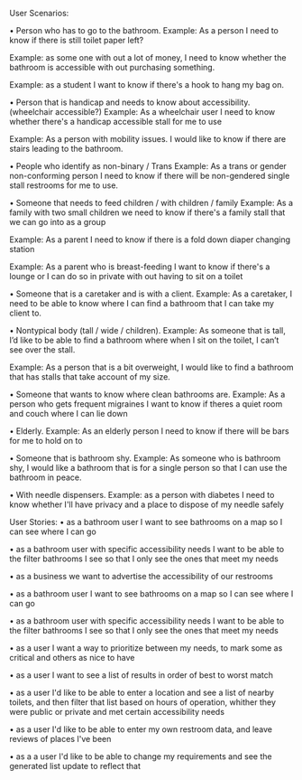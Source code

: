 User Scenarios:

• Person who has to go to the bathroom.
Example: As a person I need to know if there is still toilet paper left?

Example: as some one with out a lot of money, I need to know whether the bathroom is accessible with out purchasing something.

Example: as a student I want to know if there's a hook to hang my bag on.

• Person that is handicap and needs to know about accessibility. (wheelchair accessible?)
Example: As a wheelchair user I need to know whether there's a handicap accessible stall for me to use

Example: As a person with mobility issues. I would like to know if there are stairs leading to the bathroom.

• People who identify as non-binary / Trans
Example: As a trans or gender non-conforming person I need to know if there will be non-gendered single stall restrooms for me to use.

• Someone that needs to feed children / with children / family
Example: As a family with two small children we need to know if there's a family stall that we can go into as a group

Example: As a parent I need to know if there is a fold down diaper changing station

Example: As a parent who is breast-feeding I want to know if there's a lounge or I can do so in private with out having to sit on a toilet

• Someone that is a caretaker and is with a client.
Example: As a caretaker, I need to be able to know where I can find a bathroom that I can take my client to.

• Nontypical body (tall / wide / children).
Example: As someone that is tall, I’d like to be able to find a bathroom where when I sit on the toilet, I can’t see over the stall.

Example: As a person that is a bit overweight, I would like to find a bathroom that has stalls that take account of my size.

• Someone that wants to know where clean bathrooms are.
Example: As a person who gets frequent migraines I want to know if theres a quiet room and couch where I can lie down

• Elderly.
Example: As an elderly person I need to know if there will be bars for me to hold on to

• Someone that is bathroom shy.
Example: As someone who is bathroom shy, I would like a bathroom that is for a single person so that I can use the bathroom in peace.

• With needle dispensers.
Example: as a person with diabetes I need to know whether I'll have privacy and a place to dispose of my needle safely

User Stories:
• as a bathroom user I want to see bathrooms on a map so I can see where I can go

• as a bathroom user with specific accessibility needs I want to be able to the filter bathrooms I see so that I only see the ones that meet my needs

• as a business we want to advertise the accessibility of our restrooms

• as a bathroom user I want to see bathrooms on a map so I can see where I can go

• as a bathroom user with specific accessibility needs I want to be able to the filter bathrooms I see so that I only see the ones that meet my needs

• as a user I want a way to prioritize between my needs, to mark some as critical and others as nice to have

• as a user I want to see a list of results in order of best to worst match

• as a user I'd like to be able to enter a location and see a list of nearby toilets, and then filter that list based on hours of operation, whither they were public or private and met certain accessibility needs

• as a user I'd like to be able to enter my own restroom data, and leave reviews of places I've been

• as a a user I'd like to be able to change my requirements and see the generated list update to reflect that
